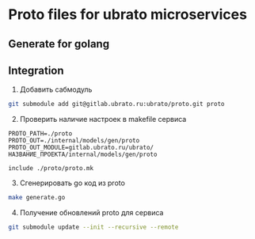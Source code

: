 # Proto files for ubrato microservices

## Generate for golang

## Integration

1. Добавить сабмодуль
```bash
git submodule add git@gitlab.ubrato.ru:ubrato/proto.git proto
```

2. Проверить наличие настроек в makefile сервиса
```
PROTO_PATH=./proto
PROTO_OUT=./internal/models/gen/proto
PROTO_OUT_MODULE=gitlab.ubrato.ru/ubrato/НАЗВАНИЕ_ПРОЕКТА/internal/models/gen/proto

include ./proto/proto.mk
```

3. Cгенерировать go код из proto
```bash
make generate.go
```

4. Получение обновлений proto для сервиса
```bash
git submodule update --init --recursive --remote
```